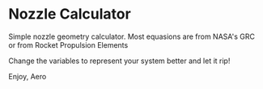 # Nozzle Calculator


Simple nozzle geometry calculator.
Most equasions are from NASA's GRC or from Rocket Propulsion Elements

Change the variables to represent your system better and let it rip!

Enjoy,
Aero
